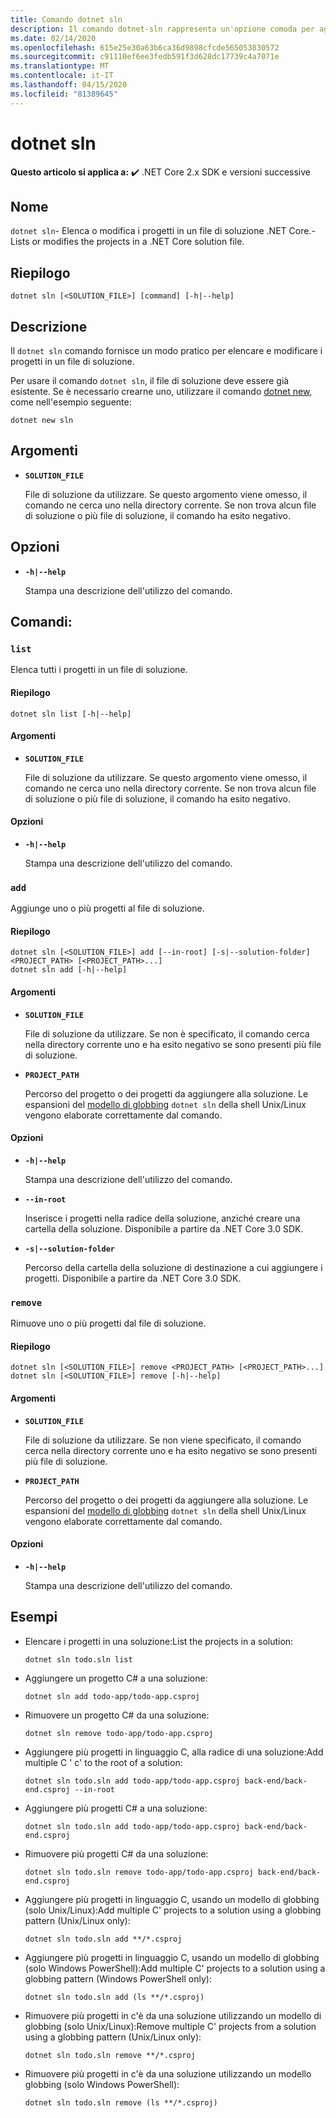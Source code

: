 ```yaml
---
title: Comando dotnet sln
description: Il comando dotnet-sln rappresenta un'opzione comoda per aggiungere, rimuovere ed elencare i progetti in un file di soluzione.
ms.date: 02/14/2020
ms.openlocfilehash: 615e25e30a63b6ca36d9898cfcde565053830572
ms.sourcegitcommit: c91110ef6ee3fedb591f3d628dc17739c4a7071e
ms.translationtype: MT
ms.contentlocale: it-IT
ms.lasthandoff: 04/15/2020
ms.locfileid: "81389645"
---
```

# <a name="dotnet-sln"></a>dotnet sln

**Questo articolo si applica a:** ✔️ .NET Core 2.x SDK e versioni successive

## <a name="name"></a>Nome

`dotnet sln`- Elenca o modifica i progetti in un file di soluzione .NET Core.- Lists or modifies the projects in a .NET Core solution file.

## <a name="synopsis"></a>Riepilogo

```dotnetcli
dotnet sln [<SOLUTION_FILE>] [command] [-h|--help]
```

## <a name="description"></a>Descrizione

Il `dotnet sln` comando fornisce un modo pratico per elencare e modificare i progetti in un file di soluzione.

Per usare il comando `dotnet sln`, il file di soluzione deve essere già esistente. Se è necessario crearne uno, utilizzare il comando [dotnet new,](dotnet-new.md) come nell'esempio seguente:

```dotnetcli
dotnet new sln
```

## <a name="arguments"></a>Argomenti

- **`SOLUTION_FILE`**

  File di soluzione da utilizzare. Se questo argomento viene omesso, il comando ne cerca uno nella directory corrente. Se non trova alcun file di soluzione o più file di soluzione, il comando ha esito negativo.

## <a name="options"></a>Opzioni

- **`-h|--help`**

  Stampa una descrizione dell'utilizzo del comando.

## <a name="commands"></a>Comandi:

### `list`

Elenca tutti i progetti in un file di soluzione.

#### <a name="synopsis"></a>Riepilogo

```dotnetcli
dotnet sln list [-h|--help]
```

#### <a name="arguments"></a>Argomenti

- **`SOLUTION_FILE`**

  File di soluzione da utilizzare. Se questo argomento viene omesso, il comando ne cerca uno nella directory corrente. Se non trova alcun file di soluzione o più file di soluzione, il comando ha esito negativo.

#### <a name="options"></a>Opzioni

- **`-h|--help`**

  Stampa una descrizione dell'utilizzo del comando.
  
### `add`

Aggiunge uno o più progetti al file di soluzione.

#### <a name="synopsis"></a>Riepilogo

```dotnetcli
dotnet sln [<SOLUTION_FILE>] add [--in-root] [-s|--solution-folder] <PROJECT_PATH> [<PROJECT_PATH>...]
dotnet sln add [-h|--help]
```

#### <a name="arguments"></a>Argomenti

- **`SOLUTION_FILE`**

  File di soluzione da utilizzare. Se non è specificato, il comando cerca nella directory corrente uno e ha esito negativo se sono presenti più file di soluzione.

- **`PROJECT_PATH`**

  Percorso del progetto o dei progetti da aggiungere alla soluzione. Le espansioni del [modello di globbing](https://en.wikipedia.org/wiki/Glob_(programming)) `dotnet sln` della shell Unix/Linux vengono elaborate correttamente dal comando.

#### <a name="options"></a>Opzioni

- **`-h|--help`**

  Stampa una descrizione dell'utilizzo del comando.

- **`--in-root`**

  Inserisce i progetti nella radice della soluzione, anziché creare una cartella della soluzione. Disponibile a partire da .NET Core 3.0 SDK.

- **`-s|--solution-folder`**

  Percorso della cartella della soluzione di destinazione a cui aggiungere i progetti. Disponibile a partire da .NET Core 3.0 SDK.

### `remove`

Rimuove uno o più progetti dal file di soluzione.

#### <a name="synopsis"></a>Riepilogo

```dotnetcli
dotnet sln [<SOLUTION_FILE>] remove <PROJECT_PATH> [<PROJECT_PATH>...]
dotnet sln [<SOLUTION_FILE>] remove [-h|--help]
```

#### <a name="arguments"></a>Argomenti

- **`SOLUTION_FILE`**

  File di soluzione da utilizzare. Se non viene specificato, il comando cerca nella directory corrente uno e ha esito negativo se sono presenti più file di soluzione.

- **`PROJECT_PATH`**

  Percorso del progetto o dei progetti da aggiungere alla soluzione. Le espansioni del [modello di globbing](https://en.wikipedia.org/wiki/Glob_(programming)) `dotnet sln` della shell Unix/Linux vengono elaborate correttamente dal comando.

#### <a name="options"></a>Opzioni

- **`-h|--help`**

  Stampa una descrizione dell'utilizzo del comando.

## <a name="examples"></a>Esempi

- Elencare i progetti in una soluzione:List the projects in a solution:

  ```dotnetcli
  dotnet sln todo.sln list
  ```

- Aggiungere un progetto C# a una soluzione:

  ```dotnetcli
  dotnet sln add todo-app/todo-app.csproj
  ```

- Rimuovere un progetto C# da una soluzione:

  ```dotnetcli
  dotnet sln remove todo-app/todo-app.csproj
  ```

- Aggiungere più progetti in linguaggio C, alla radice di una soluzione:Add multiple C ' c' to the root of a solution:

  ```dotnetcli
  dotnet sln todo.sln add todo-app/todo-app.csproj back-end/back-end.csproj --in-root
  ```

- Aggiungere più progetti C# a una soluzione:

  ```dotnetcli
  dotnet sln todo.sln add todo-app/todo-app.csproj back-end/back-end.csproj
  ```

- Rimuovere più progetti C# da una soluzione:

  ```dotnetcli
  dotnet sln todo.sln remove todo-app/todo-app.csproj back-end/back-end.csproj
  ```

- Aggiungere più progetti in linguaggio C, usando un modello di globbing (solo Unix/Linux):Add multiple C' projects to a solution using a globbing pattern (Unix/Linux only):

  ```dotnetcli
  dotnet sln todo.sln add **/*.csproj
  ```

- Aggiungere più progetti in linguaggio C, usando un modello di globbing (solo Windows PowerShell):Add multiple C' projects to a solution using a globbing pattern (Windows PowerShell only):

  ```dotnetcli
  dotnet sln todo.sln add (ls **/*.csproj)
  ```

- Rimuovere più progetti in c'è da una soluzione utilizzando un modello di globbing (solo Unix/Linux):Remove multiple C' projects from a solution using a globbing pattern (Unix/Linux only):

  ```dotnetcli
  dotnet sln todo.sln remove **/*.csproj
  ```

- Rimuovere più progetti in c'è da una soluzione utilizzando un modello globbing (solo Windows PowerShell):

  ```dotnetcli
  dotnet sln todo.sln remove (ls **/*.csproj)
  ```
